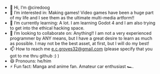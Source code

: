 - 👋 Hi, I’m @ciredoog
- 👀 I’m interested in: Making games! Video games have been a huge part of my life and I see them as the ultimate multi-media artform!!
- 🌱 I’m currently learning: A lot. I am learning Godot 4 and I am also trying to get into the ethical hacking space.
- 💞️ I’m looking to collaborate on: Anything!! I am not a very experienced programmer by ANY means, but I have a great desire to learn as much as possible. I may not be the best asset, at first,
  but I will do my best!
- 📫 How to reach me e.c.groves32@gmail.com (please specify that you got to me thru github :) )
- 😄 Pronouns: he/him
- ⚡ Fun fact: Manga and anime fan. Amateur car enthusiast 🏎️.

<!---
ciredoog/ciredoog is a ✨ special ✨ repository because its `README.md` (this file) appears on your GitHub profile.
You can click the Preview link to take a look at your changes.
--->
